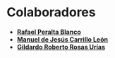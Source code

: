 Colaboradores
=============
* **[Rafael Peralta Blanco](https://github.com/rafita96)**
* **[Manuel de Jesús Carrillo León](https://github.com/CarleoMdJ)**
* **[Gildardo Roberto Rosas Urías](https://github.com/shkr1)**